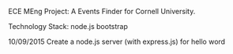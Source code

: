 ECE MEng Project: A Events Finder for Cornell University. 

Technology Stack:
node.js
bootstrap

10/09/2015
Create a node.js server (with express.js) for hello word
